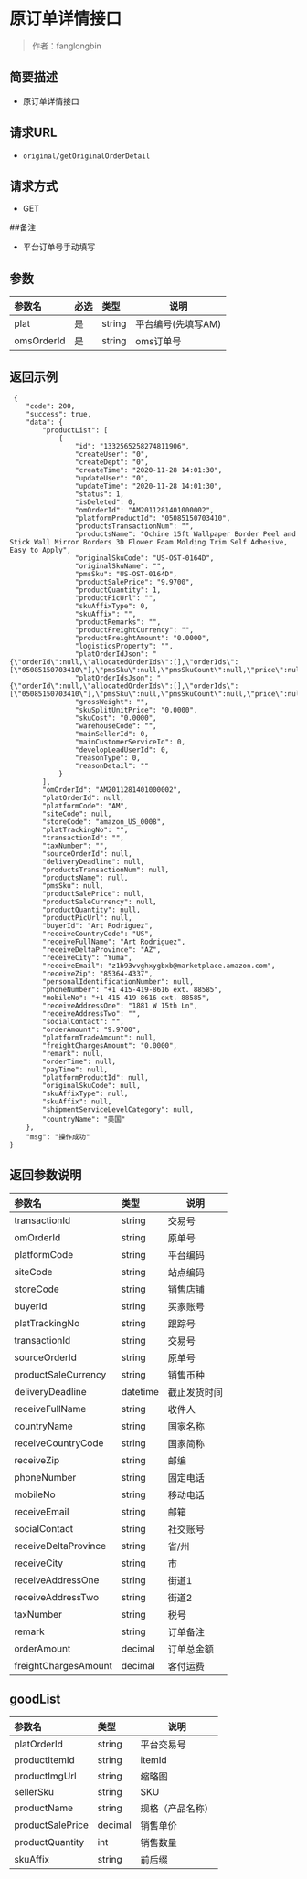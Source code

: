 # 原订单详情接口

> 作者：fanglongbin

## 简要描述

- 原订单详情接口

## 请求URL
- ` original/getOriginalOrderDetail `
  
## 请求方式
- GET 

##备注

- 平台订单号手动填写

## 参数

|参数名|必选|类型|说明|
|:----    |:---|:----- |-----   |
|plat |是  |string |平台编号(先填写AM)   |
|omsOrderId |是  |string | oms订单号    |


## 返回示例 

``` 
 {
    "code": 200,
    "success": true,
    "data": {
        "productList": [
            {
                "id": "1332565258274811906",
                "createUser": "0",
                "createDept": "0",
                "createTime": "2020-11-28 14:01:30",
                "updateUser": "0",
                "updateTime": "2020-11-28 14:01:30",
                "status": 1,
                "isDeleted": 0,
                "omOrderId": "AM2011281401000002",
                "platformProductId": "05085150703410",
                "productsTransactionNum": "",
                "productsName": "Ochine 15ft Wallpaper Border Peel and Stick Wall Mirror Borders 3D Flower Foam Molding Trim Self Adhesive, Easy to Apply",
                "originalSkuCode": "US-OST-0164D",
                "originalSkuName": "",
                "pmsSku": "US-OST-0164D",
                "productSalePrice": "9.9700",
                "productQuantity": 1,
                "productPicUrl": "",
                "skuAffixType": 0,
                "skuAffix": "",
                "productRemarks": "",
                "productFreightCurrency": "",
                "productFreightAmount": "0.0000",
                "logisticsProperty": "",
                "platOrderIdJson": "{\"orderId\":null,\"allocatedOrderIds\":[],\"orderIds\":[\"05085150703410\"],\"pmsSku\":null,\"pmsSkuCount\":null,\"price\":null,\"shipping\":null}",
                "platOrderIdsJson": "{\"orderId\":null,\"allocatedOrderIds\":[],\"orderIds\":[\"05085150703410\"],\"pmsSku\":null,\"pmsSkuCount\":null,\"price\":null,\"shipping\":null}",
                "grossWeight": "",
                "skuSplitUnitPrice": "0.0000",
                "skuCost": "0.0000",
                "warehouseCode": "",
                "mainSellerId": 0,
                "mainCustomerServiceId": 0,
                "developLeadUserId": 0,
                "reasonType": 0,
                "reasonDetail": ""
            }
        ],
        "omOrderId": "AM2011281401000002",
        "platOrderId": null,
        "platformCode": "AM",
        "siteCode": null,
        "storeCode": "amazon_US_0008",
        "platTrackingNo": "",
        "transactionId": "",
        "taxNumber": "",
        "sourceOrderId": null,
        "deliveryDeadline": null,
        "productsTransactionNum": null,
        "productsName": null,
        "pmsSku": null,
        "productSalePrice": null,
        "productSaleCurrency": null,
        "productQuantity": null,
        "productPicUrl": null,
        "buyerId": "Art Rodriguez",
        "receiveCountryCode": "US",
        "receiveFullName": "Art Rodriguez",
        "receiveDeltaProvince": "AZ",
        "receiveCity": "Yuma",
        "receiveEmail": "z1b93vvghxygbxb@marketplace.amazon.com",
        "receiveZip": "85364-4337",
        "personalIdentificationNumber": null,
        "phoneNumber": "+1 415-419-8616 ext. 88585",
        "mobileNo": "+1 415-419-8616 ext. 88585",
        "receiveAddressOne": "1881 W 15th Ln",
        "receiveAddressTwo": "",
        "socialContact": "",
        "orderAmount": "9.9700",
        "platformTradeAmount": null,
        "freightChargesAmount": "0.0000",
        "remark": null,
        "orderTime": null,
        "payTime": null,
        "platformProductId": null,
        "originalSkuCode": null,
        "skuAffixType": null,
        "skuAffix": null,
        "shipmentServiceLevelCategory": null,
        "countryName": "美国"
    },
    "msg": "操作成功"
}
```

## 返回参数说明 

|参数名|类型|说明|
|:-----  |:-----|-----                           |
|transactionId |string   |交易号  |
|omOrderId |string   |原单号  |
|platformCode |string   |平台编码  |
|siteCode |string   |站点编码  |
|storeCode |string   |销售店铺  |
|buyerId |string   |买家账号  |
|platTrackingNo |string   |跟踪号  |
|transactionId |string   |交易号  |
|sourceOrderId |string   |原单号  |
|productSaleCurrency |string   |销售币种  |
|deliveryDeadline |datetime   |截止发货时间  |
|receiveFullName |string   |收件人  |
|countryName |string   |国家名称  |
|receiveCountryCode |string   |国家简称  |
|receiveZip |string   |邮编  |
|phoneNumber |string   |固定电话   |
|mobileNo |string   |移动电话  |
|receiveEmail |string   |邮箱  |
|socialContact |string   |社交账号  |
|receiveDeltaProvince |string   |省/州  |
|receiveCity |string   |市  |
|receiveAddressOne |string   |街道1   |
|receiveAddressTwo |string   |街道2  |
|taxNumber |string   |税号  |
|remark |string   |订单备注  |
|orderAmount |decimal   |订单总金额  |
|freightChargesAmount |decimal   |客付运费 |

## goodList

|参数名|类型|说明|
|:-----  |:-----|-----                           |
|platOrderId |string   |平台交易号  |
|productItemId |string   |itemId  |
|productImgUrl |string   |缩略图  |
|sellerSku |string   |SKU  |
|productName |string   |规格（产品名称）  |
|productSalePrice |decimal   |销售单价 |
|productQuantity |int   |销售数量 |
|skuAffix |string   |前后缀 |